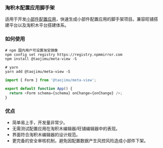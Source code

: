 ### 淘积木配置应用脚手架

适用于开发[小部件配置应用](https://mos.m.taobao.com/taojimu/docs#/widget/meta)，快速生成小部件配置应用的脚手架项目。兼容旺铺搭建平台以及淘积木平台搭建体系。

### 如何使用

```shell
# npm 国内用户可设置淘宝镜像
npm config set registry https://registry.npmmirror.com
npm install @taojimu/meta-view -S

# yarn
yarn add @taojimu/meta-view -S

```

```javascript
import { Form } from '@taojimu/meta-view';

export default function App() {
  return <Form schema={schema} onChange={onChange} />;
}
```

### 优点

* 简单易上手，开发量非常少。
* 无需测试配置应用在淘积木编辑器/旺铺编辑器中的表现。
* 界面符合淘积木编辑器的设计规范。
* 更完备的安全审核机制，避免因配置数据产生风控风险造成小部件下架。
